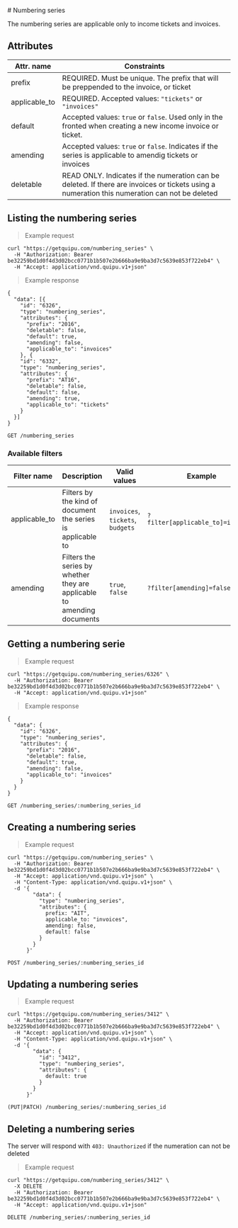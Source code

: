 #<a name="numbering-series-section"></a> Numbering series

The numbering series are applicable only to income tickets and invoices.

## Attributes

Attr. name |  Constraints
---------- |  -----------
prefix | REQUIRED. Must be unique. The prefix that will be preppended to the invoice, or ticket
applicable_to | REQUIRED. Accepted values: `"tickets"` or `"invoices"`
default | Accepted values: `true` or `false`. Used only in the fronted when creating a new income invoice or ticket.
amending | Accepted values: `true` or `false`. Indicates if the series is applicable to amendig tickets or invoices
deletable | READ ONLY. Indicates if the numeration can be deleted. If there are invoices or tickets using a numeration this numeration can not be deleted

## Listing the numbering series

> Example request

```shell
curl "https://getquipu.com/numbering_series" \
  -H "Authorization: Bearer be32259bd1d0f4d3d02bcc0771b1b507e2b666ba9e9ba3d7c5639e853f722eb4" \
  -H "Accept: application/vnd.quipu.v1+json"
```

> Example response

```shell
{
  "data": [{
    "id": "6326",
    "type": "numbering_series",
    "attributes": {
      "prefix": "2016",
      "deletable": false,
      "default": true,
      "amending": false,
      "applicable_to": "invoices"
    }, {
    "id": "6332",
    "type": "numbering_series",
    "attributes": {
      "prefix": "AT16",
      "deletable": false,
      "default": false,
      "amending": true,
      "applicable_to": "tickets"
    }
  }]
}
```

`GET /numbering_series`

### Available filters

Filter name | Description | Valid values | Example
------------| ------------| ------------ | -------
applicable_to | Filters by the kind of document the series is applicable to | `invoices`, `tickets`, `budgets` | `?filter[applicable_to]=invoices`
amending | Filters the series by whether they are applicable to amending documents | `true`, `false` | `?filter[amending]=false`

## Getting a numbering serie

> Example request

```shell
curl "https://getquipu.com/numbering_series/6326" \
  -H "Authorization: Bearer be32259bd1d0f4d3d02bcc0771b1b507e2b666ba9e9ba3d7c5639e853f722eb4" \
  -H "Accept: application/vnd.quipu.v1+json"
```

> Example response

```shell
{
  "data": {
    "id": "6326",
    "type": "numbering_series",
    "attributes": {
      "prefix": "2016",
      "deletable": false,
      "default": true,
      "amending": false,
      "applicable_to": "invoices"
    }
  }
}
```

`GET /numbering_series/:numbering_series_id`

## Creating a numbering series

> Example request

```shell
curl "https://getquipu.com/numbering_series" \
  -H "Authorization: Bearer be32259bd1d0f4d3d02bcc0771b1b507e2b666ba9e9ba3d7c5639e853f722eb4" \
  -H "Accept: application/vnd.quipu.v1+json" \
  -H "Content-Type: application/vnd.quipu.v1+json" \
  -d '{
        "data": {
          "type": "numbering_series",
          "attributes": {
            prefix: "AIT",
            applicable_to: "invoices",
            amending: false,
            default: false
          }
        }
      }'
```

`POST /numbering_series/:numbering_series_id`

## Updating a numbering series

> Example request

```shell
curl "https://getquipu.com/numbering_series/3412" \
  -H "Authorization: Bearer be32259bd1d0f4d3d02bcc0771b1b507e2b666ba9e9ba3d7c5639e853f722eb4" \
  -H "Accept: application/vnd.quipu.v1+json" \
  -H "Content-Type: application/vnd.quipu.v1+json" \
  -d '{
        "data": {
          "id": "3412",
          "type": "numbering_series",
          "attributes": {
            default: true
          }
        }
      }'
```

`(PUT|PATCH) /numbering_series/:numbering_series_id`

## Deleting a numbering series

The server will respond with `403: Unauthorized` if the numeration can not be deleted

> Example request

```shell
curl "https://getquipu.com/numbering_series/3412" \
  -X DELETE
  -H "Authorization: Bearer be32259bd1d0f4d3d02bcc0771b1b507e2b666ba9e9ba3d7c5639e853f722eb4" \
  -H "Accept: application/vnd.quipu.v1+json"
```

`DELETE /numbering_series/:numbering_series_id`
